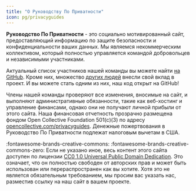 ```yaml
---
title: "О Руководству По Приватности"
icon: pg/privacyguides
---
```


**Руководство По Приватности** - это социально мотивированный сайт, предоставляющий информацию по защите безопасности и конфиденциальности ваших данных. Мы являемся некоммерческим коллективом, который полностью управляется командой добровольцев и независимыми участниками.

Актуальный список участников нашей команды вы можете найти [на GitHub](https://github.com/orgs/privacyguides/people). Кроме них, множество [других людей](https://github.com/privacyguides/privacyguides.org/graphs/contributors) внесли свой вклад в проект. И вы можете стать одним из них, наш код открыт на GitHub!

Члены нашей команды проверяют все изменения, вносимые на сайт, и выполняют административные обязанности, такие как веб-хостинг и управление финансами, однако они не получают личной прибыли от этого сайта. Наша финансовая отчетность прозрачно размещена фондом Open Collective Foundation 501(c)(3) по адресу [opencollective.com/privacyguides](https://opencollective.com/privacyguides). Денежные пожертвования в Руководство По Приватности подлежат налоговым вычетам в США.

:fontawesome-brands-creative-commons: :fontawesome-brands-creative-commons-zero: Если не указано иное, весь контент этого сайта доступен по лицензии [CC0 1.0 Universal Public Domain Dedication](https://github.com/privacyguides/privacyguides.org/blob/main/LICENSE). Это означает, что он полностью свободен от авторских прав и может быть использован или перераспространен как вы хотите. Хотя это не является обязательным требованием, мы просим вас указать нас, разместив ссылку на наш сайт в вашем проекте.
